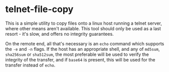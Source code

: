 # telnet-file-copy
This is a simple utility to copy files onto a linux host running a telnet server, where other means
aren't available. This tool should only be used as a last resort - it's slow, and offers no
integrity guarantees.

On the remote end, all that's necessary is an `echo` command which supports the `-e` and `-n` flags.
If the host has an appropriate shell, and any of `md5sum`, `sha256sum` or `sha512sum`, the most
preferable will be used to verify the integrity of the transfer, and if `base64` is present, this
will be used for the transfer instead of `echo`.
